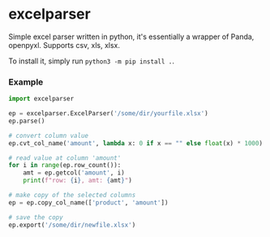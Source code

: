 # excelparser

Simple excel parser written in python, it's essentially a wrapper of Panda, openpyxl. Supports csv, xls, xlsx.

To install it, simply run `python3 -m pip install .`.

### Example

```py
import excelparser

ep = excelparser.ExcelParser('/some/dir/yourfile.xlsx')
ep.parse()

# convert column value
ep.cvt_col_name('amount', lambda x: 0 if x == "" else float(x) * 1000)

# read value at column 'amount'
for i in range(ep.row_count()):
    amt = ep.getcol('amount', i)
    print(f"row: {i}, amt: {amt}")

# make copy of the selected columns
ep = ep.copy_col_name(['product', 'amount'])

# save the copy
ep.export('/some/dir/newfile.xlsx')
```
